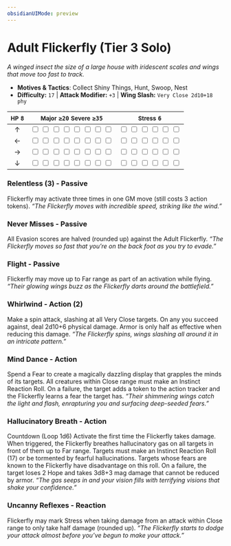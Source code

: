 ```yaml
---
obsidianUIMode: preview
---
```

# Adult Flickerfly (Tier 3 Solo)

*A winged insect the size of a large house with iridescent scales and wings that move too fast to track.*

- **Motives & Tactics**: Collect Shiny Things, Hunt, Swoop, Nest
- **Difficulty:** `17` | **Attack Modifier:** `+3` | **Wing Slash:** `Very Close 2d10+18 phy`

| <small>HP</small> `8` | <small>Major</small> `≥20` <small>Severe</small> `≥35` | <small>Stress</small> `6` |
|:-:|:-:|:-:|
| ↑ |  <input type="checkbox" unchecked id="7f7afe84"> <input type="checkbox" unchecked id="3a71a3bb"> <input type="checkbox" unchecked id="56d4d9c4"> <input type="checkbox" unchecked id="de0f38ea"> <input type="checkbox" unchecked id="c4050a5e"> <input type="checkbox" unchecked id="5769b667"> <input type="checkbox" unchecked id="484fc110"> <input type="checkbox" unchecked id="93dce4e6"> |  <input type="checkbox" unchecked id="d4bc0c71"> <input type="checkbox" unchecked id="0eace586"> <input type="checkbox" unchecked id="431ffbd0"> <input type="checkbox" unchecked id="efd980e5"> <input type="checkbox" unchecked id="4c9e9b45"> <input type="checkbox" unchecked id="020b52f4"> |
| ← |  <input type="checkbox" unchecked id="561923d6"> <input type="checkbox" unchecked id="23ee0a11"> <input type="checkbox" unchecked id="ba1ab36b"> <input type="checkbox" unchecked id="9baad831"> <input type="checkbox" unchecked id="ce17004e"> <input type="checkbox" unchecked id="1958a539"> <input type="checkbox" unchecked id="4b9dbd1c"> <input type="checkbox" unchecked id="b6329b65"> |  <input type="checkbox" unchecked id="ff873b20"> <input type="checkbox" unchecked id="7e675033"> <input type="checkbox" unchecked id="7f1cdfff"> <input type="checkbox" unchecked id="78100aae"> <input type="checkbox" unchecked id="5642fe35"> <input type="checkbox" unchecked id="5121d127"> |
| → |  <input type="checkbox" unchecked id="238d6e92"> <input type="checkbox" unchecked id="239c1399"> <input type="checkbox" unchecked id="a1df8530"> <input type="checkbox" unchecked id="4905d82e"> <input type="checkbox" unchecked id="8a6caf8e"> <input type="checkbox" unchecked id="68c100c7"> <input type="checkbox" unchecked id="cf4e7450"> <input type="checkbox" unchecked id="1bf66f10"> |  <input type="checkbox" unchecked id="42a1361d"> <input type="checkbox" unchecked id="89e1eed3"> <input type="checkbox" unchecked id="260bdb03"> <input type="checkbox" unchecked id="2528c79c"> <input type="checkbox" unchecked id="61b2374e"> <input type="checkbox" unchecked id="b3cccd40"> |
| ↓ |  <input type="checkbox" unchecked id="076ca353"> <input type="checkbox" unchecked id="71bbdcfa"> <input type="checkbox" unchecked id="1437ed70"> <input type="checkbox" unchecked id="5cba8d6e"> <input type="checkbox" unchecked id="1028cb1d"> <input type="checkbox" unchecked id="622015f7"> <input type="checkbox" unchecked id="27036814"> <input type="checkbox" unchecked id="1506aead"> |  <input type="checkbox" unchecked id="93bcc962"> <input type="checkbox" unchecked id="2ee5adc8"> <input type="checkbox" unchecked id="ae256ae3"> <input type="checkbox" unchecked id="1c7916e1"> <input type="checkbox" unchecked id="4df33784"> <input type="checkbox" unchecked id="79b10d5d"> |

### Relentless (3) - Passive

Flickerfly may activate three times in one GM move (still costs 3 action tokens). *“The Flickerfly moves with incredible speed, striking like the wind.”*

### Never Misses - Passive

All Evasion scores are halved (rounded up) against the Adult Flickerfly. *“The Flickerfly moves so fast that you’re on the back foot as you try to evade.”*

### Flight - Passive

Flickerfly may move up to Far range as part of an activation while flying. *“Their glowing wings buzz as the Flickerfly darts around the battlefield.”*

### Whirlwind - Action (2)

Make a spin attack, slashing at all Very Close targets. On any you succeed against, deal 2d10+6 physical damage. Armor is only half as effective when reducing this damage. *“The Flickerfly spins, wings slashing all around it in an intricate pattern.”*

### Mind Dance - Action

Spend a Fear to create a magically dazzling display that grapples the minds of its targets. All creatures within Close range must make an Instinct Reaction Roll. On a failure, the target adds a token to the action tracker and the Flickerfly learns a fear the target has. *“Their shimmering wings catch the light and flash, enrapturing you and surfacing deep-seeded fears.”*

### Hallucinatory Breath - Action

Countdown (Loop 1d6) Activate the first time the Flickerfly takes damage. When triggered, the Flickerfly breathes hallucinatory gas on all targets in front of them up to Far range. Targets must make an Instinct Reaction Roll (17) or be tormented by fearful hallucinations. Targets whose fears are known to the Flickerfly have disadvantage on this roll. On a failure, the target loses 2 Hope and takes 3d8+3 mag damage that cannot be reduced by armor. *“The gas seeps in and your vision fills with terrifying visions that shake your confidence.”*

### Uncanny Reflexes - Reaction

Flickerfly may mark Stress when taking damage from an attack within Close range to only take half damage (rounded up). *“The Flickerfly starts to dodge your attack almost before you’ve begun to make your attack.”*
